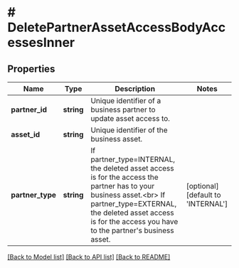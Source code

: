 # # DeletePartnerAssetAccessBodyAccessesInner

## Properties

Name | Type | Description | Notes
------------ | ------------- | ------------- | -------------
**partner_id** | **string** | Unique identifier of a business partner to update asset access to. |
**asset_id** | **string** | Unique identifier of the business asset. |
**partner_type** | **string** | If partner_type&#x3D;INTERNAL, the deleted asset access is for the access the partner has to your business asset.&lt;br&gt; If partner_type&#x3D;EXTERNAL, the deleted asset access is for the access you have to the partner&#39;s business asset. | [optional] [default to 'INTERNAL']

[[Back to Model list]](../../README.md#models) [[Back to API list]](../../README.md#endpoints) [[Back to README]](../../README.md)
